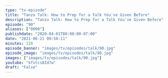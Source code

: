 ```yaml
---
type: "tv-episode"
title: "Tanzu Talk: How to Prep for a Talk You've Given Before"
description: "Tanzu Talk: How to Prep for a Talk You've Given Before"
episode: "90"
aliases: ["0090"]
publishdate: "2020-04-01T00:00:00-07:00"
date: "2021-06-21 09:50:11"
minutes: 120
episode_banner: "images/tv/episodes/talk/90.jpg"
episode_image: "images/tv/episodes/talk/90.jpg"
images: ["images/tv/episodes/talk/90.jpg"]
youtube: "kfvtcs8Id7w"
draft: "False"
---
```


